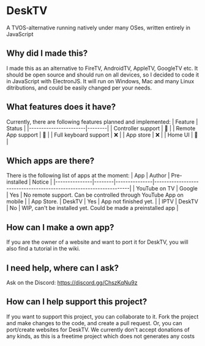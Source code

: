 # DeskTV
A TVOS-alternative running natively under many OSes, written entirely in JavaScript

## Why did I made this?
I made this as an alternative to FireTV, AndroidTV, AppleTV, GoogleTV etc. It should be open source and should run on all devices, so I decided to code it in JavaScript with ElectronJS. It will run on Windows, Mac and many Linux ditributions, and could be easily changed per your needs.

## What features does it have?
Currently, there are following features planned and implemented:
| Feature               | Status |
|-----------------------|--------|
| Controller support    | 🚧     |
| Remote App support    | 🚧     |
| Full keyboard support | :x:    |
| App store             | :x:    |
| Home UI               | 🚧     |

## Which apps are there?
There is the following list of apps at the moment:
| App           | Author | Pre-installed | Notice                                                             |
|---------------|--------|---------------|--------------------------------------------------------------------|
| YouTube on TV | Google | Yes           | No remote support. Can be controlled through YouTube App on mobile |
| App Store.    | DeskTV | Yes           | App not finished yet.                                              |
| IPTV          | DeskTV | No            | WIP, can't be installed yet. Could be made a preinstalled app      |

## How can I make a own app?
If you are the owner of a website and want to port it for DeskTV, you will also find a tutorial in the wiki.

## I need help, where can I ask?
Ask on the Discord: https://discord.gg/ChszKqNu9z

## How can I help support this project?
If you want to support this project, you can collaborate to it. Fork the project and make changes to the code, and create a pull request. Or, you can port/create websites for DeskTV.
We currently don't accept donations of any kinds, as this is a freetime project which does not generates any costs
